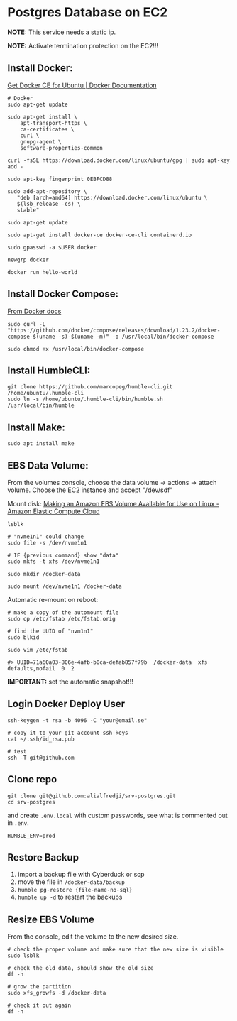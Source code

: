 # Postgres Database on EC2

**NOTE:** This service needs a static ip.

**NOTE:** Activate termination protection on the EC2!!!

## Install Docker:
[Get Docker CE for Ubuntu | Docker Documentation](https://docs.docker.com/install/linux/docker-ce/ubuntu/)


```
# Docker
sudo apt-get update

sudo apt-get install \
    apt-transport-https \
    ca-certificates \
    curl \
    gnupg-agent \
    software-properties-common

curl -fsSL https://download.docker.com/linux/ubuntu/gpg | sudo apt-key add -

sudo apt-key fingerprint 0EBFCD88

sudo add-apt-repository \
   "deb [arch=amd64] https://download.docker.com/linux/ubuntu \
   $(lsb_release -cs) \
   stable"
   
sudo apt-get update

sudo apt-get install docker-ce docker-ce-cli containerd.io

sudo gpasswd -a $USER docker

newgrp docker

docker run hello-world
```


## Install Docker Compose:
[From Docker docs](https://docs.docker.com/compose/install/)

```
sudo curl -L "https://github.com/docker/compose/releases/download/1.23.2/docker-compose-$(uname -s)-$(uname -m)" -o /usr/local/bin/docker-compose

sudo chmod +x /usr/local/bin/docker-compose
```


## Install HumbleCLI:

```
git clone https://github.com/marcopeg/humble-cli.git /home/ubuntu/.humble-cli
sudo ln -s /home/ubuntu/.humble-cli/bin/humble.sh /usr/local/bin/humble
```

## Install Make:

```
sudo apt install make
```


## EBS Data Volume:

From the volumes console, choose the data volume -> actions -> attach volume.
Choose the EC2 instance and accept "/dev/sdf"

Mount disk:
[Making an Amazon EBS Volume Available for Use on Linux - Amazon Elastic Compute Cloud](https://docs.aws.amazon.com/AWSEC2/latest/UserGuide/ebs-using-volumes.html)

```
lsblk

# "nvme1n1" could change
sudo file -s /dev/nvme1n1

# IF {previous command} show "data"
sudo mkfs -t xfs /dev/nvme1n1

sudo mkdir /docker-data

sudo mount /dev/nvme1n1 /docker-data
```

Automatic re-mount on reboot:

```
# make a copy of the automount file
sudo cp /etc/fstab /etc/fstab.orig

# find the UUID of "nvm1n1"
sudo blkid

sudo vim /etc/fstab

#> UUID=71a60a03-806e-4afb-b0ca-defab857f79b  /docker-data  xfs  defaults,nofail  0  2
```

**IMPORTANT:** set the automatic snapshot!!!


## Login Docker Deploy User

```
ssh-keygen -t rsa -b 4096 -C "your@email.se"

# copy it to your git account ssh keys
cat ~/.ssh/id_rsa.pub

# test
ssh -T git@github.com
```


## Clone repo

```
git clone git@github.com:alialfredji/srv-postgres.git
cd srv-postgres
```

and create `.env.local` with custom passwords, see what is commented out in `.env`.

    HUMBLE_ENV=prod


## Restore Backup

1. import a backup file with Cyberduck or scp
2. move the file in `/docker-data/backup`
3. `humble pg-restore {file-name-no-sql}`
4. `humble up -d` to restart the backups


## Resize EBS Volume

From the console, edit the volume to the new desired size.

```
# check the proper volume and make sure that the new size is visible
sudo lsblk

# check the old data, should show the old size
df -h

# grow the partition
sudo xfs_growfs -d /docker-data

# check it out again
df -h
```


